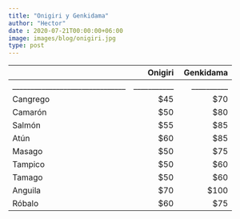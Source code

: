 ```yaml
---
title: "Onigiri y Genkidama"
author: "Hector"
date : 2020-07-21T00:00:00+06:00
image: images/blog/onigiri.jpg
type: post
---
```



||Onigiri|&nbsp;Genkidama|
|:------------------------------|----------:|---------:|
|_______________________________|___________|__________|
| Cangrego                      | $45       | $70      |
| Camarón                       | $50       | $80      |
| Salmón                        | $55       | $85      |
| Atún                          | $60       | $85      |
| Masago                        | $50       | $75      |
| Tampico                       | $50       | $60      |
| Tamago                        | $50       | $60      |
| Anguila                       | $70       | $100     |
| Róbalo                        | $60       | $75      |
